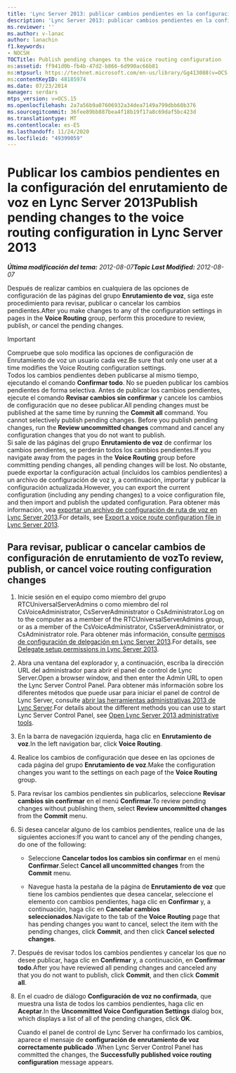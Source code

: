 ```yaml
---
title: 'Lync Server 2013: publicar cambios pendientes en la configuración del enrutamiento de voz'
description: 'Lync Server 2013: publicar cambios pendientes en la configuración del enrutamiento de voz.'
ms.reviewer: ''
ms.author: v-lanac
author: lanachin
f1.keywords:
- NOCSH
TOCTitle: Publish pending changes to the voice routing configuration
ms:assetid: ff941d0b-fb4b-47d2-b866-6d990ac66b81
ms:mtpsurl: https://technet.microsoft.com/en-us/library/Gg413088(v=OCS.15)
ms:contentKeyID: 48185974
ms.date: 07/23/2014
manager: serdars
mtps_version: v=OCS.15
ms.openlocfilehash: 2a7a56b9a07606932a34dea7149a799dbb60b376
ms.sourcegitcommit: 36fee89bb887bea4f18b19f17a8c69daf5bc423d
ms.translationtype: MT
ms.contentlocale: es-ES
ms.lasthandoff: 11/24/2020
ms.locfileid: "49399059"
---
```

# <a name="publish-pending-changes-to-the-voice-routing-configuration-in-lync-server-2013"></a><span data-ttu-id="43c1d-103">Publicar los cambios pendientes en la configuración del enrutamiento de voz en Lync Server 2013</span><span class="sxs-lookup"><span data-stu-id="43c1d-103">Publish pending changes to the voice routing configuration in Lync Server 2013</span></span>

<div data-xmlns="http://www.w3.org/1999/xhtml">

<div class="topic" data-xmlns="http://www.w3.org/1999/xhtml" data-msxsl="urn:schemas-microsoft-com:xslt" data-cs="https://msdn.microsoft.com/">

<div data-asp="https://msdn2.microsoft.com/asp">



</div>

<div id="mainSection">

<div id="mainBody"><span data-ttu-id="43c1d-104">

<span> </span></span><span class="sxs-lookup"><span data-stu-id="43c1d-104">

<span> </span></span></span>

<span data-ttu-id="43c1d-105">_**Última modificación del tema:** 2012-08-07_</span><span class="sxs-lookup"><span data-stu-id="43c1d-105">_**Topic Last Modified:** 2012-08-07_</span></span>

<span data-ttu-id="43c1d-106">Después de realizar cambios en cualquiera de las opciones de configuración de las páginas del grupo **Enrutamiento de voz**, siga este procedimiento para revisar, publicar o cancelar los cambios pendientes.</span><span class="sxs-lookup"><span data-stu-id="43c1d-106">After you make changes to any of the configuration settings in pages in the **Voice Routing** group, perform this procedure to review, publish, or cancel the pending changes.</span></span>

<div>


> [!IMPORTANT]  
> <span data-ttu-id="43c1d-107">Compruebe que solo modifica las opciones de configuración de Enrutamiento de voz un usuario cada vez.</span><span class="sxs-lookup"><span data-stu-id="43c1d-107">Be sure that only one user at a time modifies the Voice Routing configuration settings.</span></span><BR><span data-ttu-id="43c1d-p101">Todos los cambios pendientes deben publicarse al mismo tiempo, ejecutando el comando <STRONG>Confirmar todo</STRONG>. No se pueden publicar los cambios pendientes de forma selectiva. Antes de publicar los cambios pendientes, ejecute el comando <STRONG>Revisar cambios sin confirmar</STRONG> y cancele los cambios de configuración que no desee publicar.</span><span class="sxs-lookup"><span data-stu-id="43c1d-p101">All pending changes must be published at the same time by running the <STRONG>Commit all</STRONG> command. You cannot selectively publish pending changes. Before you publish pending changes, run the <STRONG>Review uncommitted changes</STRONG> command and cancel any configuration changes that you do not want to publish.</span></span><BR><span data-ttu-id="43c1d-111">Si sale de las páginas del grupo <STRONG>Enrutamiento de voz</STRONG> de confirmar los cambios pendientes, se perderán todos los cambios pendientes.</span><span class="sxs-lookup"><span data-stu-id="43c1d-111">If you navigate away from the pages in the <STRONG>Voice Routing</STRONG> group before committing pending changes, all pending changes will be lost.</span></span> <span data-ttu-id="43c1d-112">No obstante, puede exportar la configuración actual (incluidos los cambios pendientes) a un archivo de configuración de voz y, a continuación, importar y publicar la configuración actualizada.</span><span class="sxs-lookup"><span data-stu-id="43c1d-112">However, you can export the current configuration (including any pending changes) to a voice configuration file, and then import and publish the updated configuration.</span></span> <span data-ttu-id="43c1d-113">Para obtener más información, vea <A href="lync-server-2013-export-a-voice-route-configuration-file.md">exportar un archivo de configuración de ruta de voz en Lync Server 2013</A>.</span><span class="sxs-lookup"><span data-stu-id="43c1d-113">For details, see <A href="lync-server-2013-export-a-voice-route-configuration-file.md">Export a voice route configuration file in Lync Server 2013</A>.</span></span>



</div>

<div>

## <a name="to-review-publish-or-cancel-voice-routing-configuration-changes"></a><span data-ttu-id="43c1d-114">Para revisar, publicar o cancelar cambios de configuración de enrutamiento de voz</span><span class="sxs-lookup"><span data-stu-id="43c1d-114">To review, publish, or cancel voice routing configuration changes</span></span>

1.  <span data-ttu-id="43c1d-115">Inicie sesión en el equipo como miembro del grupo RTCUniversalServerAdmins o como miembro del rol CsVoiceAdministrator, CsServerAdministrator o CsAdministrator.</span><span class="sxs-lookup"><span data-stu-id="43c1d-115">Log on to the computer as a member of the RTCUniversalServerAdmins group, or as a member of the CsVoiceAdministrator, CsServerAdministrator, or CsAdministrator role.</span></span> <span data-ttu-id="43c1d-116">Para obtener más información, consulte [permisos de configuración de delegación en Lync Server 2013](lync-server-2013-delegate-setup-permissions.md).</span><span class="sxs-lookup"><span data-stu-id="43c1d-116">For details, see [Delegate setup permissions in Lync Server 2013](lync-server-2013-delegate-setup-permissions.md).</span></span>

2.  <span data-ttu-id="43c1d-117">Abra una ventana del explorador y, a continuación, escriba la dirección URL del administrador para abrir el panel de control de Lync Server.</span><span class="sxs-lookup"><span data-stu-id="43c1d-117">Open a browser window, and then enter the Admin URL to open the Lync Server Control Panel.</span></span> <span data-ttu-id="43c1d-118">Para obtener más información sobre los diferentes métodos que puede usar para iniciar el panel de control de Lync Server, consulte [abrir las herramientas administrativas 2013 de Lync Server](lync-server-2013-open-lync-server-administrative-tools.md).</span><span class="sxs-lookup"><span data-stu-id="43c1d-118">For details about the different methods you can use to start Lync Server Control Panel, see [Open Lync Server 2013 administrative tools](lync-server-2013-open-lync-server-administrative-tools.md).</span></span>

3.  <span data-ttu-id="43c1d-119">En la barra de navegación izquierda, haga clic en **Enrutamiento de voz**.</span><span class="sxs-lookup"><span data-stu-id="43c1d-119">In the left navigation bar, click **Voice Routing**.</span></span>

4.  <span data-ttu-id="43c1d-120">Realice los cambios de configuración que desee en las opciones de cada página del grupo **Enrutamiento de voz**.</span><span class="sxs-lookup"><span data-stu-id="43c1d-120">Make the configuration changes you want to the settings on each page of the **Voice Routing** group.</span></span>

5.  <span data-ttu-id="43c1d-121">Para revisar los cambios pendientes sin publicarlos, seleccione **Revisar cambios sin confirmar** en el menú **Confirmar**.</span><span class="sxs-lookup"><span data-stu-id="43c1d-121">To review pending changes without publishing them, select **Review uncommitted changes** from the **Commit** menu.</span></span>

6.  <span data-ttu-id="43c1d-122">Si desea cancelar alguno de los cambios pendientes, realice una de las siguientes acciones:</span><span class="sxs-lookup"><span data-stu-id="43c1d-122">If you want to cancel any of the pending changes, do one of the following:</span></span>
    
      - <span data-ttu-id="43c1d-123">Seleccione **Cancelar todos los cambios sin confirmar** en el menú **Confirmar**.</span><span class="sxs-lookup"><span data-stu-id="43c1d-123">Select **Cancel all uncommitted changes** from the **Commit** menu.</span></span>
    
      - <span data-ttu-id="43c1d-124">Navegue hasta la pestaña de la página de **Enrutamiento de voz** que tiene los cambios pendientes que desea cancelar, seleccione el elemento con cambios pendientes, haga clic en **Confirmar** y, a continuación, haga clic en **Cancelar cambios seleccionados**.</span><span class="sxs-lookup"><span data-stu-id="43c1d-124">Navigate to the tab of the **Voice Routing** page that has pending changes you want to cancel, select the item with the pending changes, click **Commit**, and then click **Cancel selected changes**.</span></span>

7.  <span data-ttu-id="43c1d-125">Después de revisar todos los cambios pendientes y cancelar los que no desee publicar, haga clic en **Confirmar** y, a continuación, en **Confirmar todo**.</span><span class="sxs-lookup"><span data-stu-id="43c1d-125">After you have reviewed all pending changes and canceled any that you do not want to publish, click **Commit**, and then click **Commit all**.</span></span>

8.  <span data-ttu-id="43c1d-126">En el cuadro de diálogo **Configuración de voz no confirmada**, que muestra una lista de todos los cambios pendientes, haga clic en **Aceptar**.</span><span class="sxs-lookup"><span data-stu-id="43c1d-126">In the **Uncommitted Voice Configuration Settings** dialog box, which displays a list of all of the pending changes, click **OK**.</span></span>
    
    <span data-ttu-id="43c1d-127">Cuando el panel de control de Lync Server ha confirmado los cambios, aparece el mensaje de **configuración de enrutamiento de voz correctamente publicado** .</span><span class="sxs-lookup"><span data-stu-id="43c1d-127">When Lync Server Control Panel has committed the changes, the **Successfully published voice routing configuration** message appears.</span></span>

<span data-ttu-id="43c1d-128"></div>

</div>

<span> </span>

</div>

</div>

</span><span class="sxs-lookup"><span data-stu-id="43c1d-128"></div>

</div>

<span> </span>

</div>

</div>

</span></span></div>

